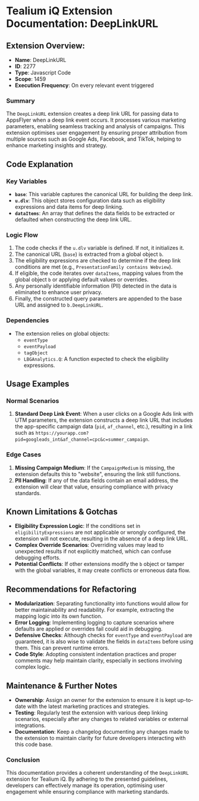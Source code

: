 # Tealium iQ Extension Documentation: DeepLinkURL

## Extension Overview:
- **Name**: DeepLinkURL
- **ID**: 2277
- **Type**: Javascript Code
- **Scope**: 1459
- **Execution Frequency**: On every relevant event triggered

### Summary
The `DeepLinkURL` extension creates a deep link URL for passing data to AppsFlyer when a deep link event occurs. It processes various marketing parameters, enabling seamless tracking and analysis of campaigns. This extension optimises user engagement by ensuring proper attribution from multiple sources such as Google Ads, Facebook, and TikTok, helping to enhance marketing insights and strategy. 

## Code Explanation
### Key Variables
- **`base`**: This variable captures the canonical URL for building the deep link.
- **`u.dlv`**: This object stores configuration data such as eligibility expressions and data items for deep linking.
- **`dataItems`**: An array that defines the data fields to be extracted or defaulted when constructing the deep link URL.

### Logic Flow
1. The code checks if the `u.dlv` variable is defined. If not, it initializes it.
2. The canonical URL (`base`) is extracted from a global object `b`.
3. The eligibility expressions are checked to determine if the deep link conditions are met (e.g., `PresentationFamily contains Webview`).
4. If eligible, the code iterates over `dataItems`, mapping values from the global object `b` or applying default values or overrides.
5. Any personally identifiable information (PII) detected in the data is eliminated to enhance user privacy.
6. Finally, the constructed query parameters are appended to the base URL and assigned to `b.DeepLinkURL`.

### Dependencies
- The extension relies on global objects:
  - `eventType`
  - `eventPayload`
  - `tagObject`
  - `LBGAnalytics.Q`: A function expected to check the eligibility expressions.

## Usage Examples
### Normal Scenarios
1. **Standard Deep Link Event**: When a user clicks on a Google Ads link with UTM parameters, the extension constructs a deep link URL that includes the app-specific campaign data (`pid`, `af_channel`, etc.), resulting in a link such as `https://yourapp.com?pid=googleads_int&af_channel=cpc&c=summer_campaign`.

### Edge Cases
1. **Missing Campaign Medium**: If the `CampaignMedium` is missing, the extension defaults this to "website", ensuring the link still functions.
2. **PII Handling**: If any of the data fields contain an email address, the extension will clear that value, ensuring compliance with privacy standards.

## Known Limitations & Gotchas
- **Eligibility Expression Logic**: If the conditions set in `eligibilityExpressions` are not applicable or wrongly configured, the extension will not execute, resulting in the absence of a deep link URL.
- **Complex Override Scenarios**: Overriding values may lead to unexpected results if not explicitly matched, which can confuse debugging efforts.
- **Potential Conflicts**: If other extensions modify the `b` object or tamper with the global variables, it may create conflicts or erroneous data flow.

## Recommendations for Refactoring
- **Modularization**: Separating functionality into functions would allow for better maintainability and readability. For example, extracting the mapping logic into its own function.
- **Error Logging**: Implementing logging to capture scenarios where defaults are applied or overrides fail could aid in debugging.
- **Defensive Checks**: Although checks for `eventType` and `eventPayload` are guaranteed, it is also wise to validate the fields in `dataItems` before using them. This can prevent runtime errors.
- **Code Style**: Adopting consistent indentation practices and proper comments may help maintain clarity, especially in sections involving complex logic.

## Maintenance & Further Notes
- **Ownership**: Assign an owner for the extension to ensure it is kept up-to-date with the latest marketing practices and strategies.
- **Testing**: Regularly test the extension with various deep linking scenarios, especially after any changes to related variables or external integrations.
- **Documentation**: Keep a changelog documenting any changes made to the extension to maintain clarity for future developers interacting with this code base.

### Conclusion
This documentation provides a coherent understanding of the `DeepLinkURL` extension for Tealium iQ. By adhering to the presented guidelines, developers can effectively manage its operation, optimising user engagement while ensuring compliance with marketing standards.